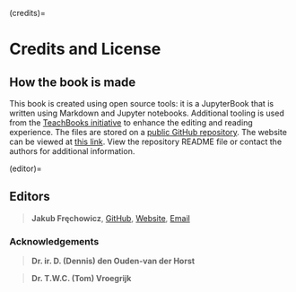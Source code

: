 (credits)=
# Credits and License

## How the book is made

This book is created using open source tools: it is a JupyterBook that is written using Markdown and Jupyter notebooks. Additional tooling is used from the [TeachBooks initiative](https://teachbooks.io/) to enhance the editing and reading experience. The files are stored on a [public GitHub repository](https://github.com/TeachBooks/TU-Delft-Theme-Example). The website can be viewed at [this link](https://teachbooks.io/TU-Delft-Theme-Example/main/content/intro.html). View the repository README file or contact the authors for additional information.

(editor)=
## Editors

> **Jakub Fręchowicz**, [GitHub](https://github.com/jackobpy), [Website](https://jakubfrechowicz.com), [Email](mailto:J.S.Frechowicz@student.tudelft.nl)

### Acknowledgements

> **Dr. ir. D. (Dennis) den Ouden-van der Horst**

> **Dr. T.W.C. (Tom) Vroegrijk**